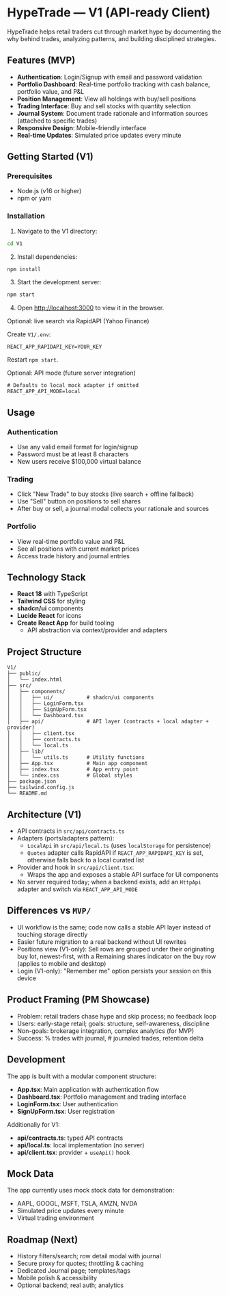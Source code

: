 # HypeTrade — V1 (API‑ready Client)

HypeTrade helps retail traders cut through market hype by documenting the why behind trades, analyzing patterns, and building disciplined strategies.

## Features (MVP)

- **Authentication**: Login/Signup with email and password validation
- **Portfolio Dashboard**: Real-time portfolio tracking with cash balance, portfolio value, and P&L
- **Position Management**: View all holdings with buy/sell positions
- **Trading Interface**: Buy and sell stocks with quantity selection
- **Journal System**: Document trade rationale and information sources (attached to specific trades)
- **Responsive Design**: Mobile-friendly interface
- **Real-time Updates**: Simulated price updates every minute

## Getting Started (V1)

### Prerequisites

- Node.js (v16 or higher)
- npm or yarn

### Installation

1. Navigate to the V1 directory:
```bash
cd V1
```

2. Install dependencies:
```bash
npm install
```

3. Start the development server:
```bash
npm start
```

4. Open [http://localhost:3000](http://localhost:3000) to view it in the browser.

Optional: live search via RapidAPI (Yahoo Finance)

Create `V1/.env`:

```
REACT_APP_RAPIDAPI_KEY=YOUR_KEY
```

Restart `npm start`.

Optional: API mode (future server integration)
```
# Defaults to local mock adapter if omitted
REACT_APP_API_MODE=local
```

## Usage

### Authentication
- Use any valid email format for login/signup
- Password must be at least 8 characters
- New users receive $100,000 virtual balance

### Trading
- Click "New Trade" to buy stocks (live search + offline fallback)
- Use "Sell" button on positions to sell shares
- After buy or sell, a journal modal collects your rationale and sources

### Portfolio
- View real-time portfolio value and P&L
- See all positions with current market prices
- Access trade history and journal entries

## Technology Stack

- **React 18** with TypeScript
- **Tailwind CSS** for styling
- **shadcn/ui** components
- **Lucide React** for icons
- **Create React App** for build tooling
  - API abstraction via context/provider and adapters

## Project Structure

```
V1/
├── public/
│   └── index.html
├── src/
│   ├── components/
│   │   ├── ui/           # shadcn/ui components
│   │   ├── LoginForm.tsx
│   │   ├── SignUpForm.tsx
│   │   └── Dashboard.tsx
│   ├── api/              # API layer (contracts + local adapter + provider)
│   │   ├── client.tsx
│   │   ├── contracts.ts
│   │   └── local.ts
│   ├── lib/
│   │   └── utils.ts      # Utility functions
│   ├── App.tsx           # Main app component
│   ├── index.tsx         # App entry point
│   └── index.css         # Global styles
├── package.json
├── tailwind.config.js
└── README.md
```

## Architecture (V1)

- API contracts in `src/api/contracts.ts`
- Adapters (ports/adapters pattern):
  - `LocalApi` in `src/api/local.ts` (uses `localStorage` for persistence)
  - `Quotes` adapter calls RapidAPI if `REACT_APP_RAPIDAPI_KEY` is set, otherwise falls back to a local curated list
- Provider and hook in `src/api/client.tsx`:
  - Wraps the app and exposes a stable API surface for UI components
- No server required today; when a backend exists, add an `HttpApi` adapter and switch via `REACT_APP_API_MODE`

## Differences vs `MVP/`

- UI workflow is the same; code now calls a stable API layer instead of touching storage directly
- Easier future migration to a real backend without UI rewrites
- Positions view (V1-only): Sell rows are grouped under their originating buy lot, newest-first, with a Remaining shares indicator on the buy row (applies to mobile and desktop)
- Login (V1-only): "Remember me" option persists your session on this device

## Product Framing (PM Showcase)

- Problem: retail traders chase hype and skip process; no feedback loop
- Users: early-stage retail; goals: structure, self-awareness, discipline
- Non-goals: brokerage integration, complex analytics (for MVP)
- Success: % trades with journal, # journaled trades, retention delta

## Development

The app is built with a modular component structure:

- **App.tsx**: Main application with authentication flow
- **Dashboard.tsx**: Portfolio management and trading interface
- **LoginForm.tsx**: User authentication
- **SignUpForm.tsx**: User registration

Additionally for V1:
- **api/contracts.ts**: typed API contracts
- **api/local.ts**: local implementation (no server)
- **api/client.tsx**: provider + `useApi()` hook

## Mock Data

The app currently uses mock stock data for demonstration:
- AAPL, GOOGL, MSFT, TSLA, AMZN, NVDA
- Simulated price updates every minute
- Virtual trading environment

## Roadmap (Next)

- History filters/search; row detail modal with journal
- Secure proxy for quotes; throttling & caching
- Dedicated Journal page; templates/tags
- Mobile polish & accessibility
- Optional backend; real auth; analytics
